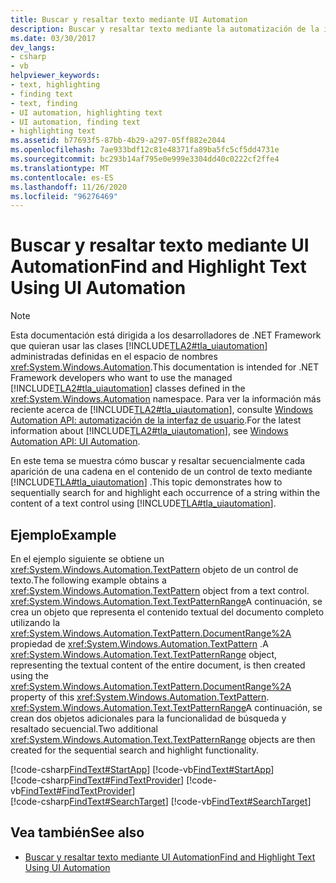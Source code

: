```yaml
---
title: Buscar y resaltar texto mediante UI Automation
description: Buscar y resaltar texto mediante la automatización de la interfaz de usuario. Un ejemplo busca y resalta de forma secuencial cada aparición de una cadena en el contenido del control de texto.
ms.date: 03/30/2017
dev_langs:
- csharp
- vb
helpviewer_keywords:
- text, highlighting
- finding text
- text, finding
- UI automation, highlighting text
- UI automation, finding text
- highlighting text
ms.assetid: b77693f5-87bb-4b29-a297-05ff882e2044
ms.openlocfilehash: 7ae933bdf12c81e48371fa89ba5fc5cf5dd4731e
ms.sourcegitcommit: bc293b14af795e0e999e3304dd40c0222cf2ffe4
ms.translationtype: MT
ms.contentlocale: es-ES
ms.lasthandoff: 11/26/2020
ms.locfileid: "96276469"
---
```

# <a name="find-and-highlight-text-using-ui-automation"></a><span data-ttu-id="78a16-104">Buscar y resaltar texto mediante UI Automation</span><span class="sxs-lookup"><span data-stu-id="78a16-104">Find and Highlight Text Using UI Automation</span></span>

> [!NOTE]
> <span data-ttu-id="78a16-105">Esta documentación está dirigida a los desarrolladores de .NET Framework que quieran usar las clases [!INCLUDE[TLA2#tla_uiautomation](../../../includes/tla2sharptla-uiautomation-md.md)] administradas definidas en el espacio de nombres <xref:System.Windows.Automation>.</span><span class="sxs-lookup"><span data-stu-id="78a16-105">This documentation is intended for .NET Framework developers who want to use the managed [!INCLUDE[TLA2#tla_uiautomation](../../../includes/tla2sharptla-uiautomation-md.md)] classes defined in the <xref:System.Windows.Automation> namespace.</span></span> <span data-ttu-id="78a16-106">Para ver la información más reciente acerca de [!INCLUDE[TLA2#tla_uiautomation](../../../includes/tla2sharptla-uiautomation-md.md)], consulte [Windows Automation API: automatización de la interfaz de usuario](/windows/win32/winauto/entry-uiauto-win32).</span><span class="sxs-lookup"><span data-stu-id="78a16-106">For the latest information about [!INCLUDE[TLA2#tla_uiautomation](../../../includes/tla2sharptla-uiautomation-md.md)], see [Windows Automation API: UI Automation](/windows/win32/winauto/entry-uiauto-win32).</span></span>  
  
 <span data-ttu-id="78a16-107">En este tema se muestra cómo buscar y resaltar secuencialmente cada aparición de una cadena en el contenido de un control de texto mediante [!INCLUDE[TLA#tla_uiautomation](../../../includes/tlasharptla-uiautomation-md.md)] .</span><span class="sxs-lookup"><span data-stu-id="78a16-107">This topic demonstrates how to sequentially search for and highlight each occurrence of a string within the content of a text control using [!INCLUDE[TLA#tla_uiautomation](../../../includes/tlasharptla-uiautomation-md.md)].</span></span>  
  
## <a name="example"></a><span data-ttu-id="78a16-108">Ejemplo</span><span class="sxs-lookup"><span data-stu-id="78a16-108">Example</span></span>  

 <span data-ttu-id="78a16-109">En el ejemplo siguiente se obtiene un <xref:System.Windows.Automation.TextPattern> objeto de un control de texto.</span><span class="sxs-lookup"><span data-stu-id="78a16-109">The following example obtains a <xref:System.Windows.Automation.TextPattern> object from a text control.</span></span> <span data-ttu-id="78a16-110"><xref:System.Windows.Automation.Text.TextPatternRange>A continuación, se crea un objeto que representa el contenido textual del documento completo utilizando la <xref:System.Windows.Automation.TextPattern.DocumentRange%2A> propiedad de <xref:System.Windows.Automation.TextPattern> .</span><span class="sxs-lookup"><span data-stu-id="78a16-110">A <xref:System.Windows.Automation.Text.TextPatternRange> object, representing the textual content of the entire document, is then created using the <xref:System.Windows.Automation.TextPattern.DocumentRange%2A> property of this <xref:System.Windows.Automation.TextPattern>.</span></span> <span data-ttu-id="78a16-111"><xref:System.Windows.Automation.Text.TextPatternRange>A continuación, se crean dos objetos adicionales para la funcionalidad de búsqueda y resaltado secuencial.</span><span class="sxs-lookup"><span data-stu-id="78a16-111">Two additional <xref:System.Windows.Automation.Text.TextPatternRange> objects are then created for the sequential search and highlight functionality.</span></span>  
  
[!code-csharp[FindText#StartApp](../../../samples/snippets/csharp/VS_Snippets_Wpf/FindText/CSharp/SearchWindow.cs#startapp)]
[!code-vb[FindText#StartApp](../../../samples/snippets/visualbasic/VS_Snippets_Wpf/FindText/VisualBasic/SearchWindow.vb#startapp)]  
[!code-csharp[FindText#FindTextProvider](../../../samples/snippets/csharp/VS_Snippets_Wpf/FindText/CSharp/SearchWindow.cs#findtextprovider)]
[!code-vb[FindText#FindTextProvider](../../../samples/snippets/visualbasic/VS_Snippets_Wpf/FindText/VisualBasic/SearchWindow.vb#findtextprovider)]  
[!code-csharp[FindText#SearchTarget](../../../samples/snippets/csharp/VS_Snippets_Wpf/FindText/CSharp/SearchWindow.cs#searchtarget)]
[!code-vb[FindText#SearchTarget](../../../samples/snippets/visualbasic/VS_Snippets_Wpf/FindText/VisualBasic/SearchWindow.vb#searchtarget)]  
  
## <a name="see-also"></a><span data-ttu-id="78a16-112">Vea también</span><span class="sxs-lookup"><span data-stu-id="78a16-112">See also</span></span>

- [<span data-ttu-id="78a16-113">Buscar y resaltar texto mediante UI Automation</span><span class="sxs-lookup"><span data-stu-id="78a16-113">Find and Highlight Text Using UI Automation</span></span>](find-and-highlight-text-using-ui-automation.md)
